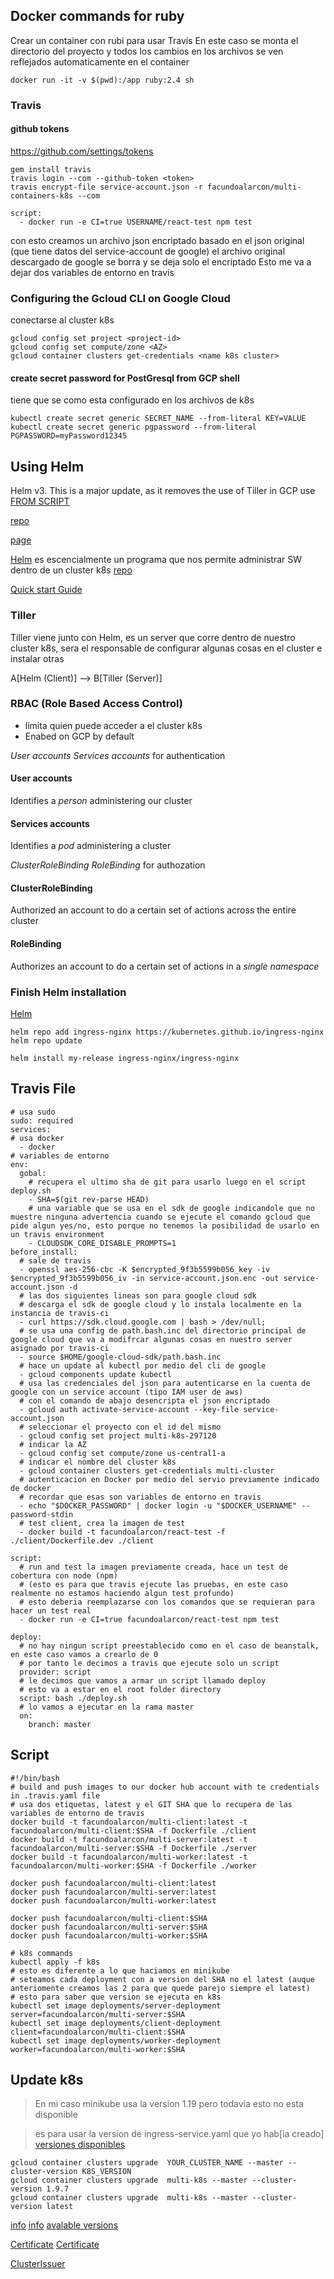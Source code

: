 ## Docker commands for ruby
Crear un container con rubi para usar Travis
En este caso se monta el directorio del proyecto y todos los cambios en los archivos se ven reflejados automaticamente en el container
```
docker run -it -v $(pwd):/app ruby:2.4 sh
```
### Travis
#### github tokens
https://github.com/settings/tokens
```
gem install travis
travis login --com --github-token <token>
travis encrypt-file service-account.json -r facundoalarcon/multi-containers-k8s --com
```
```
script:
  - docker run -e CI=true USERNAME/react-test npm test
```
con esto creamos un archivo json encriptado basado en el json original (que tiene datos del service-account de google)
el archivo original descargado de google se borra y se deja solo el encriptado
Esto me va a dejar dos variables de entorno en travis

### Configuring the Gcloud CLI on Google Cloud
conectarse al cluster k8s
```
gcloud config set project <project-id>
gcloud config set compute/zone <AZ>
gcloud container clusters get-credentials <name k8s cluster>
```
#### create secret password for PostGresql from GCP shell
tiene que se como esta configurado en los archivos de k8s
```
kubectl create secret generic SECRET_NAME --from-literal KEY=VALUE
kubectl create secret generic pgpassword --from-literal PGPASSWORD=myPassword12345
```

## Using Helm
Helm v3. This is a major update, as it removes the use of Tiller
in GCP use [FROM SCRIPT](https://helm.sh/docs/intro/install/)

[repo](https://github.com/kubernetes/ingress-nginx)

[page](https://kubernetes.github.io/ingress-nginx/deploy/)

[Helm](https://kubernetes.github.io/ingress-nginx/deploy/#using-helm) es escencialmente un programa que nos permite administrar SW dentro de un cluster k8s [repo](https://github.com/helm/helm)

[Quick start Guide](https://helm.sh/docs/intro/quickstart/)

### Tiller
Tiller viene junto con Helm, es un server que corre dentro de nuestro cluster k8s, sera el responsable de configurar algunas cosas en el cluster e instalar otras

A[Helm (Client)] --> B[Tiller (Server)]

### RBAC (Role Based Access Control)
- limita quien puede acceder a el cluster k8s
- Enabed on GCP by default

*User accounts* *Services accounts* for authentication
#### User accounts
Identifies a *person* administering our cluster

#### Services accounts
Identifies a *pod* administering a cluster

*ClusterRoleBinding* *RoleBinding* for authozation
#### ClusterRoleBinding
Authorized an account to do a certain set of actions across the entire cluster

#### RoleBinding
Authorizes an account to do a certain set of actions in a *single namespace*

### Finish Helm installation
[Helm](https://kubernetes.github.io/ingress-nginx/deploy/#using-helm)
```
helm repo add ingress-nginx https://kubernetes.github.io/ingress-nginx
helm repo update

helm install my-release ingress-nginx/ingress-nginx
```
## Travis File

```
# usa sudo
sudo: required
services:
# usa docker
  - docker
# variables de entorno
env:
  gobal:
    # recupera el ultimo sha de git para usarlo luego en el script deploy.sh
    - SHA=$(git rev-parse HEAD)
    # una variable que se usa en el sdk de google indicandole que no muestre ninguna advertencia cuando se ejecute el comando gcloud que pide algun yes/no, esto porque no tenemos la posibilidad de usarlo en un travis environment
    - CLOUDSDK_CORE_DISABLE_PROMPTS=1
before_install:
  # sale de travis
  - openssl aes-256-cbc -K $encrypted_9f3b5599b056_key -iv $encrypted_9f3b5599b056_iv -in service-account.json.enc -out service-account.json -d
  # las dos siguientes lineas son para google cloud sdk
  # descarga el sdk de google cloud y lo instala localmente en la instancia de travis-ci
  - curl https://sdk.cloud.google.com | bash > /dev/null;
  # se usa una config de path.bash.inc del directorio principal de google cloud que va a modifrcar algunas cosas en nuestro server asignado por travis-ci
  - source $HOME/google-cloud-sdk/path.bash.inc
  # hace un update al kubectl por medio del cli de google
  - gcloud components update kubectl
  # usa las credenciales del json para autenticarse en la cuenta de google con un service account (tipo IAM user de aws)
  # con el comando de abajo desencripta el json encriptado
  - gcloud auth activate-service-account --key-file service-account.json
  # seleccionar el proyecto con el id del mismo
  - gcloud config set project multi-k8s-297120
  # indicar la AZ
  - gcloud config set compute/zone us-central1-a
  # indicar el nombre del cluster k8s
  - gcloud container clusters get-credentials multi-cluster
  # autenticacion en Docker por medio del servio previamente indicado de docker
  # recordar que esas son variables de entorno en travis
  - echo "$DOCKER_PASSWORD" | docker login -u "$DOCKER_USERNAME" --password-stdin
  # test client, crea la imagen de test
  - docker build -t facundoalarcon/react-test -f ./client/Dockerfile.dev ./client

script:
  # run and test la imagen previamente creada, hace un test de cobertura con node (npm)
  # (esto es para que travis ejecute las pruebas, en este caso realmente no estamos haciendo algun test profundo)
  # esto deberia reemplazarse con los comandos que se requieran para hacer un test real
  - docker run -e CI=true facundoalarcon/react-test npm test

deploy:
  # no hay ningun script preestablecido como en el caso de beanstalk, en este caso vamos a crearlo de 0
  # por tanto le decimos a travis que ejecute solo un script
  provider: script
  # le decimos que vamos a armar un script llamado deploy
  # esto va a estar en el root folder directory
  script: bash ./deploy.sh
  # lo vamos a ejecutar en la rama master
  on:
    branch: master
```
## Script
```
#!/bin/bash
# build and push images to our docker hub account with te credentials in .travis.yaml file
# usa dos etiquetas, latest y el GIT SHA que lo recupera de las variables de entorno de travis
docker build -t facundoalarcon/multi-client:latest -t facundoalarcon/multi-client:$SHA -f Dockerfile ./client
docker build -t facundoalarcon/multi-server:latest -t facundoalarcon/multi-server:$SHA -f Dockerfile ./server
docker build -t facundoalarcon/multi-worker:latest -t facundoalarcon/multi-worker:$SHA -f Dockerfile ./worker

docker push facundoalarcon/multi-client:latest
docker push facundoalarcon/multi-server:latest
docker push facundoalarcon/multi-worker:latest

docker push facundoalarcon/multi-client:$SHA
docker push facundoalarcon/multi-server:$SHA
docker push facundoalarcon/multi-worker:$SHA

# k8s commands
kubectl apply -f k8s
# esto es diferente a lo que haciamos en minikube
# seteamos cada deployment con a version del SHA no el latest (auque anteriomente creamos las 2 para que quede parejo siempre el latest)
# esto para saber que version se ejecuta en k8s
kubectl set image deployments/server-deployment server=facundoalarcon/multi-server:$SHA
kubectl set image deployments/client-deployment client=facundoalarcon/multi-client:$SHA
kubectl set image deployments/worker-deployment worker=facundoalarcon/multi-worker:$SHA
```
## Update k8s
> En mi caso minikube usa la version 1.19 pero todavia esto no esta disponible

> es para usar la version de ingress-service.yaml que yo hab[ia creado]
[versiones disponibles](https://cloud.google.com/kubernetes-engine/docs/release-notes)
```
gcloud container clusters upgrade  YOUR_CLUSTER_NAME --master --cluster-version K8S_VERSION
gcloud container clusters upgrade  multi-k8s --master --cluster-version 1.9.7
gcloud container clusters upgrade  multi-k8s --master --cluster-version latest
```
[info](https://cloud.google.com/kubernetes-engine/docs/how-to/upgrading-a-cluster)
[info](https://cloud.google.com/kubernetes-engine/versioning-and-upgrades#specifying_cluster_version)
[avalable versions](https://cloud.google.com/kubernetes-engine/docs/release-notes)

[Certificate](https://cert-manager.io/next-docs/tutorials/acme/dns-validation/)
[Certificate](https://cert-manager.io/next-docs/tutorials/acme/http-validation/)

[ClusterIssuer](https://cert-manager.io/docs/configuration/acme/)
